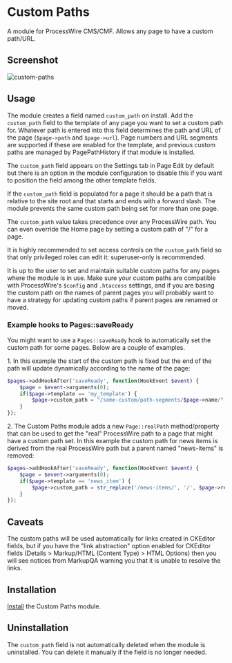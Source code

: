# Custom Paths

A module for ProcessWire CMS/CMF. Allows any page to have a custom path/URL.

## Screenshot

![custom-paths](https://user-images.githubusercontent.com/1538852/82958053-9d738e80-a008-11ea-9aba-0351cc61d24c.png)

## Usage

The module creates a field named `custom_path` on install. Add the `custom_path` field to the template of any page you want to set a custom path for. Whatever path is entered into this field determines the path and URL of the page (`$page->path` and `$page->url`). Page numbers and URL segments are supported if these are enabled for the template, and previous custom paths are managed by PagePathHistory if that module is installed.

The `custom_path` field appears on the Settings tab in Page Edit by default but there is an option in the module configuration to disable this if you want to position the field among the other template fields.

If the `custom_path` field is populated for a page it should be a path that is relative to the site root and that starts and ends with a forward slash. The module prevents the same custom path being set for more than one page.

The `custom_path` value takes precedence over any ProcessWire path. You can even override the Home page by setting a custom path of "/" for a page.

It is highly recommended to set access controls on the `custom_path` field so that only privileged roles can edit it: superuser-only is recommended.

It is up to the user to set and maintain suitable custom paths for any pages where the module is in use. Make sure your custom paths are compatible with ProcessWire's `$config` and `.htaccess` settings, and if you are basing the custom path on the names of parent pages you will probably want to have a strategy for updating custom paths if parent pages are renamed or moved.

### Example hooks to Pages::saveReady

You might want to use a `Pages::saveReady` hook to automatically set the custom path for some pages. Below are a couple of examples.

1\. In this example the start of the custom path is fixed but the end of the path will update dynamically according to the name of the page:

```php
$pages->addHookAfter('saveReady', function(HookEvent $event) {
    $page = $event->arguments(0);
    if($page->template == 'my_template') {
        $page->custom_path = "/some-custom/path-segments/$page->name/";
    }
});
```

2\. The Custom Paths module adds a new `Page::realPath` method/property that can be used to get the "real" ProcessWire path to a page that might have a custom path set. In this example the custom path for news items is derived from the real ProcessWire path but a parent named "news-items" is removed:

```php
$pages->addHookAfter('saveReady', function(HookEvent $event) {
    $page = $event->arguments(0);
    if($page->template == 'news_item') {
        $page->custom_path = str_replace('/news-items/', '/', $page->realPath);
    }
});
```

## Caveats

The custom paths will be used automatically for links created in CKEditor fields, but if you have the "link abstraction" option enabled for CKEditor fields (Details > Markup/HTML (Content Type) > HTML Options) then you will see notices from MarkupQA warning you that it is unable to resolve the links.

## Installation

[Install](http://modules.processwire.com/install-uninstall/) the Custom Paths module.

## Uninstallation

The `custom_path` field is not automatically deleted when the module is uninstalled. You can delete it manually if the field is no longer needed.